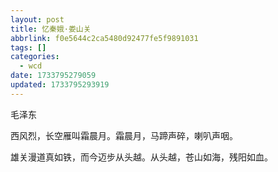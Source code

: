 ```yaml
---
layout: post
title: 忆秦娥·娄山关
abbrlink: f0e5644c2ca5480d92477fe5f9891031
tags: []
categories:
  - wcd
date: 1733795279059
updated: 1733795293919
---
```


毛泽东

西风烈，长空雁叫霜晨月。霜晨月，马蹄声碎，喇叭声咽。

雄关漫道真如铁，而今迈步从头越。从头越，苍山如海，残阳如血。
